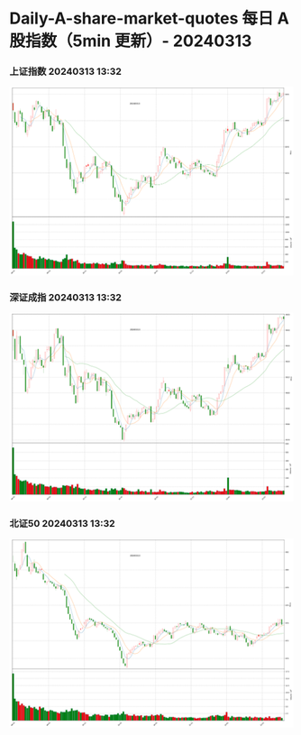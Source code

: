 
# Daily-A-share-market-quotes 每日 A 股指数（5min 更新）- 20240313

### 上证指数 20240313 13:32
![](./fig/2024/3/20240313-sh000001.png)

### 深证成指 20240313 13:32
![](./fig/2024/3/20240313-sz399001.png)

### 北证50 20240313 13:32
![](./fig/2024/3/20240313-bj899050.png)
